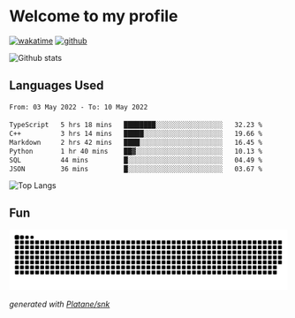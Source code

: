 # Welcome to my profile

[![wakatime](https://wakatime.com/badge/user/82c377cd-a54c-404c-b7df-177b313ca539.svg)](https://wakatime.com/@82c377cd-a54c-404c-b7df-177b313ca539)
[![github](https://img.shields.io/github/followers/xinthose?logo=github&style=plastic)](https://github.com/alanhamlett?tab=followers)

![Github stats](https://github-readme-stats.vercel.app/api?username=xinthose&show_icons=true&theme=radical&count_private=true)

## Languages Used

<!--START_SECTION:waka-->

```text
From: 03 May 2022 - To: 10 May 2022

TypeScript   5 hrs 18 mins   ████████░░░░░░░░░░░░░░░░░   32.23 %
C++          3 hrs 14 mins   █████░░░░░░░░░░░░░░░░░░░░   19.66 %
Markdown     2 hrs 42 mins   ████░░░░░░░░░░░░░░░░░░░░░   16.45 %
Python       1 hr 40 mins    ██▓░░░░░░░░░░░░░░░░░░░░░░   10.13 %
SQL          44 mins         █░░░░░░░░░░░░░░░░░░░░░░░░   04.49 %
JSON         36 mins         █░░░░░░░░░░░░░░░░░░░░░░░░   03.67 %
```

<!--END_SECTION:waka-->

![Top Langs](https://github-readme-stats.vercel.app/api/top-langs/?username=xinthose)

## Fun
![github contribution grid snake animation](https://raw.githubusercontent.com/xinthose/xinthose/output/github-contribution-grid-snake.svg)

_generated with [Platane/snk](https://github.com/Platane/snk)_
